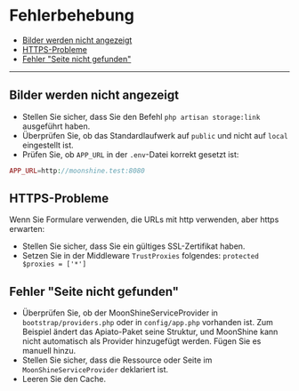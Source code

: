 # Fehlerbehebung

- [Bilder werden nicht angezeigt](#bilder-werden-nicht-angezeigt)
- [HTTPS-Probleme](#https-probleme)
- [Fehler "Seite nicht gefunden"](#fehler-seite-nicht-gefunden)

---

<a name="bilder-werden-nicht-angezeigt"></a>
## Bilder werden nicht angezeigt
- Stellen Sie sicher, dass Sie den Befehl `php artisan storage:link` ausgeführt haben.
- Überprüfen Sie, ob das Standardlaufwerk auf `public` und nicht auf `local` eingestellt ist.
- Prüfen Sie, ob `APP_URL` in der `.env`-Datei korrekt gesetzt ist:

```php
APP_URL=http://moonshine.test:8080
```

<a name="https-probleme"></a>
## HTTPS-Probleme
Wenn Sie Formulare verwenden, die URLs mit http verwenden, aber https erwarten:

- Stellen Sie sicher, dass Sie ein gültiges SSL-Zertifikat haben.
- Setzen Sie in der Middleware `TrustProxies` folgendes: `protected $proxies = ['*']`

<a name="fehler-seite-nicht-gefunden"></a>
## Fehler "Seite nicht gefunden"
- Überprüfen Sie, ob der MoonShineServiceProvider in `bootstrap/providers.php` oder in `config/app.php` vorhanden ist.
  Zum Beispiel ändert das Apiato-Paket seine Struktur, und MoonShine kann nicht automatisch als Provider hinzugefügt werden. Fügen Sie es manuell hinzu.
- Stellen Sie sicher, dass die Ressource oder Seite im `MoonShineServiceProvider` deklariert ist.
- Leeren Sie den Cache.

